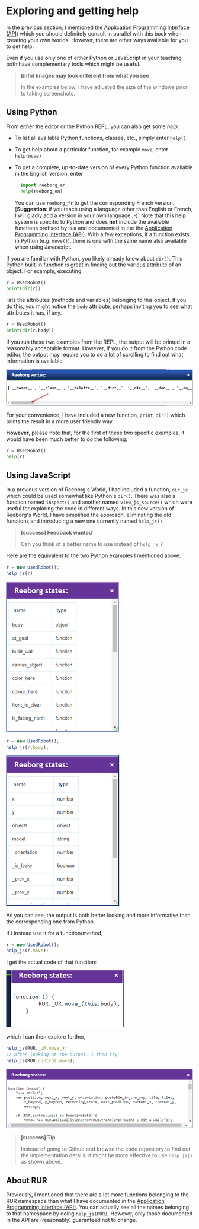 # Exploring and getting help

In the previous section, I mentioned the [Application Programming Interface \(API\)](http://reeborg.ca/api/RUR.html) which you should definitely consult in parallel with this book when creating your own worlds.  However, there are other ways available for you to get help.

Even if you use only one of either Python or JavaScript in your teaching, both have complementary tools which might be useful.

> **\[info\] Images may look different from what you see**
>
> In the examples below, I have adjusted the size of the windows prior to taking screenshots.

## Using Python

From either the editor or the Python REPL, you can also get some _help_:

* To list all available Python functions, classes, etc., simply enter `help()`.
* To get help about a particular function, for example `move`, enter `help(move)`
* To get a complete, up-to-date version of every Python function available in the English version, enter

  ```python
    import reeborg_en
    help(reeborg_en)
  ```

  You can use `reeborg_fr` to get the corresponding French version. \[**Suggestion**: if you teach using a language other than English or French, I will gladly add a version in your own language ;-\)\] Note that this help system is specific to Python and does **not** include the available functions prefixed by `RUR` and documented in the the [Application Programming Interface \(API\)](http://reeborg.ca/api/RUR.html). With a few exceptions, if a function exists in Python \(e.g. `move()`\), there is one with the same name also available when using Javascript.

If you are familiar with Python, you likely already know about `dir()`. This Python built-in function is great in finding out the various attribute of an object. For example, executing

```py
r = UsedRobot()
print(dir(r))
```

lists the attributes \(methods and variables\) belonging to this object.  If you do this, you might notice the `body` attribute, perhaps inviting you to see what attributes it has, if any.

```py
r = UsedRobot()
print(dir(r.body))
```

If you run these two examples from the REPL, the output will be printed in a reasonably acceptable format. However, if you do it from the Python code editor, the output may require you to do a lot of scrolling to find out what information is available.

![](/assets/print_dir.png)

For your convenience, I have included a new function, `print_dir()` which prints the result in a more user friendly way.

**However**, please note that, for the first of these two specific examples, it would have been much better to do the following:

```py
r = UsedRobot()
help(r)
```

## Using JavaScript

In a previous version of Reeborg's World, I had included a function, `dir_js` which could be used somewhat like Python's `dir()`. There was also a function named `inspect()` and another named `view_js_source()` which were useful for exploring the code in different ways. In this new version of Reeborg's World, I have simplified the approach, eliminating the old functions and introducing a new one currently named `help_js()`.

> **\[success\] Feedback wanted**
>
> Can you think of a better name to use instead of `help_js` ?

Here are the equivalent to the two Python examples I mentioned above:

```js
r = new UsedRobot();
help_js(r)
```

![](/assets/help_js_r.png)

```js
r = new UsedRobot();
help_js(r.body);
```

![](/assets/help_js_body.png)

As you can see, the output is both better looking and more informative than the corresponding one from Python.

If I instead use it for a function/method,

```js
r = new UsedRobot();
help_js(r.move);
```

I get the actual code of that function:

![](/assets/help_js_r_move.png)

which I can then explore further,

```js
help_js(RUR._UR.move_);
// after looking at the output, I then try
help_js(RUR.control.move);
```

![](/assets/help_js_move.png)

> **\[success\] Tip**
>
> Instead of going to Github and browse the code repository to find out the implementation details, it might be more effective to use `help_js()` as shown above.

## About RUR

Previously, I mentioned that there are a lot more functions belonging to the RUR namespace than what I have documented in the [Application Programming Interface \(API\)](http://reeborg.ca/api/RUR.html). You can actually see all the names belonging to that namespace by doing `help_js(RUR)`. However, only those documented in the API are \(reasonably\) guaranteed not to change.

